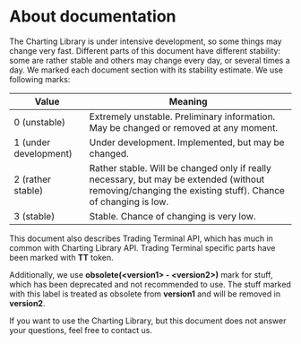# About documentation

The Charting Library is under intensive development, so some things may change very fast. Different parts of this document have different stability: some are rather stable and others may change every day, or several times a day. We marked each document section with its stability estimate. We use following marks:

|Value|Meaning|
------|-------
0 (unstable)|Extremely unstable. Preliminary information. May be changed or removed at any moment.
1 (under development)|Under development. Implemented, but may be changed.
2 (rather stable)|Rather stable. Will be changed only if really necessary, but may be extended (without removing/changing the existing stuff). Chance of changing is low.
3 (stable)|Stable. Chance of changing is very low.

This document also describes Trading Terminal API, which has much in common with Charting Library API. Trading Terminal specific parts have been marked with **TT** token.

Additionally, we use **obsolete(\<version1\> - \<version2\>)** mark for stuff, which has been deprecated and not recommended to use. The stuff marked with this label is treated as obsolete from **version1** and will be removed in **version2**.

If you want to use the Charting Library, but this document does not answer your questions, feel free to contact us.
